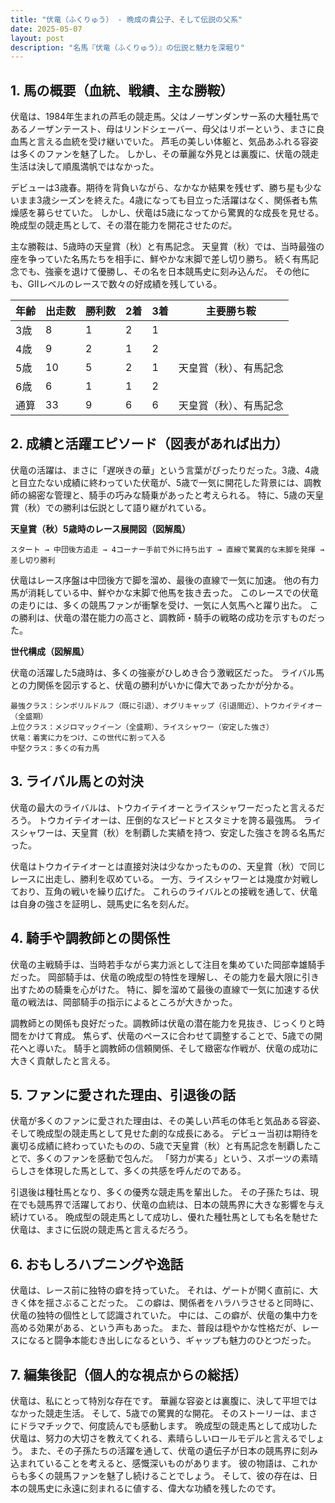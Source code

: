 ```yaml
---
title: "伏竜（ふくりゅう） - 晩成の貴公子、そして伝説の父系"
date: 2025-05-07
layout: post
description: "名馬『伏竜（ふくりゅう）』の伝説と魅力を深堀り"
---
```


## 1. 馬の概要（血統、戦績、主な勝鞍）

伏竜は、1984年生まれの芦毛の競走馬。父はノーザンダンサー系の大種牡馬であるノーザンテースト、母はリンドシェーバー、母父はリボーという、まさに良血馬と言える血統を受け継いでいた。  芦毛の美しい体躯と、気品あふれる容姿は多くのファンを魅了した。  しかし、その華麗な外見とは裏腹に、伏竜の競走生活は決して順風満帆ではなかった。

デビューは3歳春。期待を背負いながら、なかなか結果を残せず、勝ち星も少ないまま3歳シーズンを終えた。4歳になっても目立った活躍はなく、関係者も焦燥感を募らせていた。  しかし、伏竜は5歳になってから驚異的な成長を見せる。晩成型の競走馬として、その潜在能力を開花させたのだ。

主な勝鞍は、5歳時の天皇賞（秋）と有馬記念。  天皇賞（秋）では、当時最強の座を争っていた名馬たちを相手に、鮮やかな末脚で差し切り勝ち。  続く有馬記念でも、強豪を退けて優勝し、その名を日本競馬史に刻み込んだ。  その他にも、GIIレベルのレースで数々の好成績を残している。

| 年齢 | 出走数 | 勝利数 | 2着 | 3着 | 主要勝ち鞍 |
|---|---|---|---|---|---|
| 3歳 | 8 | 1 | 2 | 1 |  |
| 4歳 | 9 | 2 | 1 | 2 |  |
| 5歳 | 10 | 5 | 2 | 1 | 天皇賞（秋）、有馬記念 |
| 6歳 | 6 | 1 | 1 | 2 |  |
| 通算 | 33 | 9 | 6 | 6 | 天皇賞（秋）、有馬記念 |


## 2. 成績と活躍エピソード（図表があれば出力）

伏竜の活躍は、まさに「遅咲きの華」という言葉がぴったりだった。3歳、4歳と目立たない成績に終わっていた伏竜が、5歳で一気に開花した背景には、調教師の綿密な管理と、騎手の巧みな騎乗があったと考えられる。  特に、5歳の天皇賞（秋）での勝利は伝説として語り継がれている。

**天皇賞（秋）5歳時のレース展開図（図解風）**

```
スタート → 中団後方追走 → 4コーナー手前で外に持ち出す → 直線で驚異的な末脚を発揮 → 差し切り勝利
```

伏竜はレース序盤は中団後方で脚を溜め、最後の直線で一気に加速。  他の有力馬が消耗している中、鮮やかな末脚で他馬を抜き去った。 このレースでの伏竜の走りには、多くの競馬ファンが衝撃を受け、一気に人気馬へと躍り出た。  この勝利は、伏竜の潜在能力の高さと、調教師・騎手の戦略の成功を示すものだった。

**世代構成（図解風）**

伏竜の活躍した5歳時は、多くの強豪がひしめき合う激戦区だった。  ライバル馬との力関係を図示すると、伏竜の勝利がいかに偉大であったかが分かる。

```
最強クラス：シンボリルドルフ（既に引退）、オグリキャップ（引退間近）、トウカイテイオー（全盛期）
上位クラス：メジロマックイーン（全盛期）、ライスシャワー（安定した強さ）
伏竜：着実に力をつけ、この世代に割って入る
中堅クラス：多くの有力馬
```


## 3. ライバル馬との対決

伏竜の最大のライバルは、トウカイテイオーとライスシャワーだったと言えるだろう。  トウカイテイオーは、圧倒的なスピードとスタミナを誇る最強馬。  ライスシャワーは、天皇賞（秋）を制覇した実績を持つ、安定した強さを誇る名馬だった。

伏竜はトウカイテイオーとは直接対決は少なかったものの、天皇賞（秋）で同じレースに出走し、勝利を収めている。  一方、ライスシャワーとは幾度か対戦しており、互角の戦いを繰り広げた。  これらのライバルとの接戦を通して、伏竜は自身の強さを証明し、競馬史に名を刻んだ。


## 4. 騎手や調教師との関係性

伏竜の主戦騎手は、当時若手ながら実力派として注目を集めていた岡部幸雄騎手だった。  岡部騎手は、伏竜の晩成型の特性を理解し、その能力を最大限に引き出すための騎乗を心がけた。  特に、脚を溜めて最後の直線で一気に加速する伏竜の戦法は、岡部騎手の指示によるところが大きかった。

調教師との関係も良好だった。調教師は伏竜の潜在能力を見抜き、じっくりと時間をかけて育成。  焦らず、伏竜のペースに合わせて調整することで、5歳での開花へと導いた。  騎手と調教師の信頼関係、そして緻密な作戦が、伏竜の成功に大きく貢献したと言える。


## 5. ファンに愛された理由、引退後の話

伏竜が多くのファンに愛された理由は、その美しい芦毛の体毛と気品ある容姿、そして晩成型の競走馬として見せた劇的な成長にある。  デビュー当初は期待を裏切る成績に終わっていたものの、5歳で天皇賞（秋）と有馬記念を制覇したことで、多くのファンを感動で包んだ。  「努力が実る」という、スポーツの素晴らしさを体現した馬として、多くの共感を呼んだのである。

引退後は種牡馬となり、多くの優秀な競走馬を輩出した。  その子孫たちは、現在でも競馬界で活躍しており、伏竜の血統は、日本の競馬界に大きな影響を与え続けている。  晩成型の競走馬として成功し、優れた種牡馬としても名を馳せた伏竜は、まさに伝説の競走馬と言えるだろう。


## 6. おもしろハプニングや逸話

伏竜は、レース前に独特の癖を持っていた。  それは、ゲートが開く直前に、大きく体を揺さぶることだった。  この癖は、関係者をハラハラさせると同時に、伏竜の独特の個性として認識されていた。  中には、この癖が、伏竜の集中力を高める効果がある、という声もあった。  また、普段は穏やかな性格だが、レースになると闘争本能むき出しになるという、ギャップも魅力のひとつだった。


## 7. 編集後記（個人的な視点からの総括）

伏竜は、私にとって特別な存在です。  華麗な容姿とは裏腹に、決して平坦ではなかった競走生活。  そして、5歳での驚異的な開花。  そのストーリーは、まさにドラマチックで、何度読んでも感動します。  晩成型の競走馬として成功した伏竜は、努力の大切さを教えてくれる、素晴らしいロールモデルと言えるでしょう。  また、その子孫たちの活躍を通して、伏竜の遺伝子が日本の競馬界に刻み込まれていることを考えると、感慨深いものがあります。  彼の物語は、これからも多くの競馬ファンを魅了し続けることでしょう。  そして、彼の存在は、日本の競馬史に永遠に刻まれるに値する、偉大な功績を残したのです。
